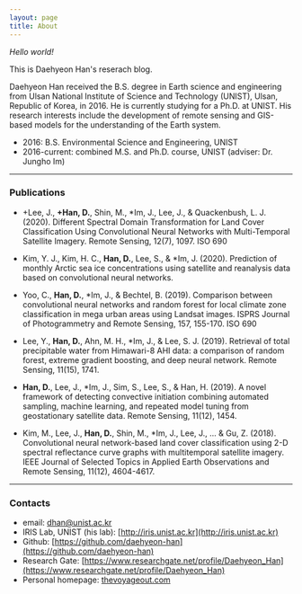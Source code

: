 ```yaml
---
layout: page
title: About
---
```


*Hello world!* 

This is Daehyeon Han's reserach blog.

Daehyeon Han received the B.S. degree in Earth science and engineering from Ulsan National Institute of Science and Technology (UNIST), Ulsan, Republic of Korea, in 2016. He is currently studying for a Ph.D. at UNIST. His research interests include the development of remote sensing and GIS-based​ models for the understanding of the Earth system.


* 2016: B.S. Environmental Science and Engineering, UNIST 
* 2016-current: combined M.S. and Ph.D. course, UNIST (adviser: Dr. Jungho Im)

---

### Publications
* +Lee, J., **+Han, D.**, Shin, M., *Im, J., Lee, J., & Quackenbush, L. J. (2020). Different Spectral Domain Transformation for Land Cover Classification Using Convolutional Neural Networks with Multi-Temporal Satellite Imagery. Remote Sensing, 12(7), 1097.
ISO 690	


* Kim, Y. J., Kim, H. C., **Han, D.**, Lee, S., & *Im, J. (2020). Prediction of monthly Arctic sea ice concentrations using satellite and reanalysis data based on convolutional neural networks.

* Yoo, C., **Han, D.**, *Im, J., & Bechtel, B. (2019). Comparison between convolutional neural networks and random forest for local climate zone classification in mega urban areas using Landsat images. ISPRS Journal of Photogrammetry and Remote Sensing, 157, 155-170.
ISO 690	


* Lee, Y., **Han, D.**, Ahn, M. H., *Im, J., & Lee, S. J. (2019). Retrieval of total precipitable water from Himawari-8 AHI data: a comparison of random forest, extreme gradient boosting, and deep neural network. Remote Sensing, 11(15), 1741.

* **Han, D.**, Lee, J., *Im, J., Sim, S., Lee, S., & Han, H. (2019). A novel framework of detecting convective initiation combining automated sampling, machine learning, and repeated model tuning from geostationary satellite data. Remote Sensing, 11(12), 1454.
* Kim, M., Lee, J., **Han, D.**, Shin, M., *Im, J., Lee, J., ... & Gu, Z. (2018). Convolutional neural network-based land cover classification using 2-D spectral reflectance curve graphs with multitemporal satellite imagery. IEEE Journal of Selected Topics in Applied Earth Observations and Remote Sensing, 11(12), 4604-4617.

---

### Contacts
* email: dhan@unist.ac.kr
* IRIS Lab, UNIST (his lab): [http://iris.unist.ac.kr](http://iris.unist.ac.kr)
* Github: [https://github.com/daehyeon-han](https://github.com/daehyeon-han)
* Research Gate: [https://www.researchgate.net/profile/Daehyeon_Han](https://www.researchgate.net/profile/Daehyeon_Han)
* Personal homepage: [thevoyageout.com](http://www.thevoyageout.com)